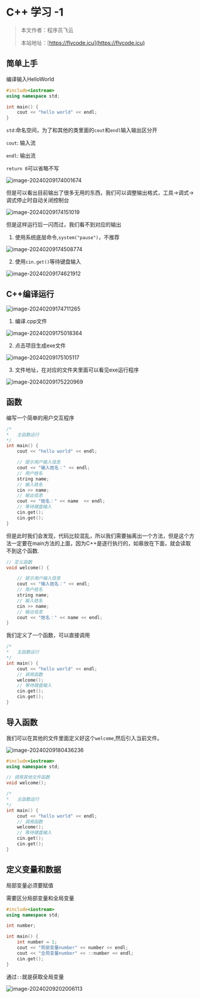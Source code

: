 # C++ 学习 -1
> 本文作者：程序员飞云
>
> 本站地址：[https://flycode.icu](https://flycode.icu)



## 简单上手

编译输入HelloWorld

```c++
#include<iostream>
using namespace std;

int main() {
	cout << "hello world" << endl;
}
```

`std`:命名空间，为了和其他的类里面的`cout`和`endl`输入输出区分开

`cout`: 输入流

`endl`: 输出流

`return 0`可以省略不写



![image-20240209174001674](http://cdn.flycode.icu/codeCenterImg/image-20240209174001674.png)

但是可以看出目前输出了很多无用的东西，我们可以调整输出格式，工具->调式->调式停止时自动关闭控制台

![image-20240209174151019](http://cdn.flycode.icu/codeCenterImg/image-20240209174151019.png)

但是这样运行后一闪而过，我们看不到对应的输出

1. 使用系统底层命令,`system("pause")`，不推荐

![image-20240209174508774](http://cdn.flycode.icu/codeCenterImg/image-20240209174508774.png)

2. 使用`cin.get()`等待键盘输入

![image-20240209174621912](http://cdn.flycode.icu/codeCenterImg/image-20240209174621912.png)



##  C++编译运行

![image-20240209174711265](http://cdn.flycode.icu/codeCenterImg/image-20240209174711265.png)



1. 编译.cpp文件

![image-20240209175018364](http://cdn.flycode.icu/codeCenterImg/image-20240209175018364.png)

2. 点击项目生成exe文件

![image-20240209175105117](http://cdn.flycode.icu/codeCenterImg/image-20240209175105117.png)

3. 文件地址，在对应的文件夹里面可以看见exe运行程序

![image-20240209175220969](http://cdn.flycode.icu/codeCenterImg/image-20240209175220969.png)



## 函数

编写一个简单的用户交互程序

```c++
/*
*	主函数运行
*/
int main() {
	cout << "hello world" << endl;

	// 提示用户输入信息
	cout << "输入姓名：" << endl;
	// 用户姓名
	string name;
	// 输入姓名
	cin >> name;
	// 输出信息
	cout << "姓名：" << name  << endl;
	// 等待键盘输入
	cin.get();
	cin.get();
}
```

但是此时我们会发现，代码比较混乱，所以我们需要抽离出一个方法，但是这个方法一定要在main方法的上面，因为C++是逐行执行的，如皋放在下面，就会读取不到这个函数.

```C++
// 定义函数
void welcome() {

	// 提示用户输入信息
	cout << "输入姓名：" << endl;
	// 用户姓名
	string name;
	// 输入姓名
	cin >> name;
	// 输出信息
	cout << "姓名：" << name << endl;
}
```

我们定义了一个函数，可以直接调用

```c++
/*
*	主函数运行
*/
int main() {
	cout << "hello world" << endl;
	// 调用函数
	welcome();
	// 等待键盘输入
	cin.get();
	cin.get();
}
```

## 导入函数

我们可以在其他的文件里面定义好这个`welcome`,然后引入当前文件。

![image-20240209180436236](http://cdn.flycode.icu/codeCenterImg/image-20240209180436236.png)



```C++
#include<iostream>
using namespace std;

// 调用其他文件函数
void welcome();

/*
*	主函数运行
*/
int main() {
	cout << "hello world" << endl;
	// 调用函数
	welcome();
	// 等待键盘输入
	cin.get();
	cin.get();
}

```





## 定义变量和数据

局部变量必须要赋值

需要区分局部变量和全局变量

```c++
#include<iostream>
using namespace std;

int number;

int main() {
	int number = 1;
	cout << "局部变量number" << number << endl;
	cout << "全局变量number" << ::number << endl;
	cin.get();
}
```

通过`::`就是获取全局变量

![image-20240209202006113](http://cdn.flycode.icu/codeCenterImg/image-20240209202006113.png)
